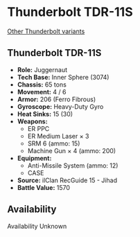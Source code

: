 # Thunderbolt TDR-11S

[Other Thunderbolt variants](../thunderbolt.md)

## Thunderbolt TDR-11S
- **Role:** Juggernaut
- **Tech Base:** Inner Sphere (3074)
- **Chassis:** 65 tons
- **Movement:** 4 / 6
- **Armor:** 206 (Ferro Fibrous)
- **Gyroscope:** Heavy-Duty Gyro
- **Heat Sinks:** 15 (30)
- **Weapons:**
  - ER PPC
  - ER Medium Laser × 3
  - SRM 6 (ammo: 15)
  - Machine Gun × 4 (ammo: 200)
- **Equipment:**
  - Anti-Missile System (ammo: 12)
  - CASE
- **Source:** ilClan RecGuide 15 - Jihad
- **Battle Value:** 1570

## Availability

Availability Unknown

